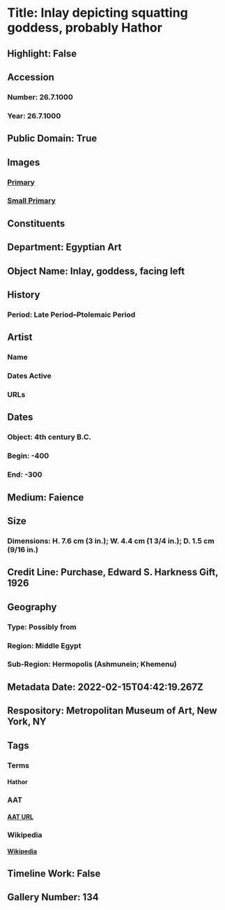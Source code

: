 # Title: Inlay depicting squatting goddess, probably Hathor
## Highlight: False
## Accession
### Number: 26.7.1000
### Year: 26.7.1000
## Public Domain: True
## Images
### [Primary](https://images.metmuseum.org/CRDImages/eg/original/DP239678.jpg)
### [Small Primary](https://images.metmuseum.org/CRDImages/eg/web-large/DP239678.jpg)
## Constituents
## Department: Egyptian Art
## Object Name: Inlay, goddess, facing left
## History
### Period: Late Period–Ptolemaic Period
## Artist
### Name
### Dates Active
### URLs
## Dates
### Object: 4th century B.C.
### Begin: -400
### End: -300
## Medium: Faience
## Size
### Dimensions: H. 7.6 cm (3 in.); W. 4.4 cm (1 3/4 in.); D. 1.5 cm (9/16 in.)
## Credit Line: Purchase, Edward S. Harkness Gift, 1926
## Geography
### Type: Possibly from
### Region: Middle Egypt
### Sub-Region: Hermopolis (Ashmunein; Khemenu)
## Metadata Date: 2022-02-15T04:42:19.267Z
## Respository: Metropolitan Museum of Art, New York, NY
## Tags
### Terms
#### Hathor
### AAT
#### [AAT URL](http://vocab.getty.edu/page/ia/901001394)
### Wikipedia
#### [Wikipedia]()
## Timeline Work: False
## Gallery Number: 134